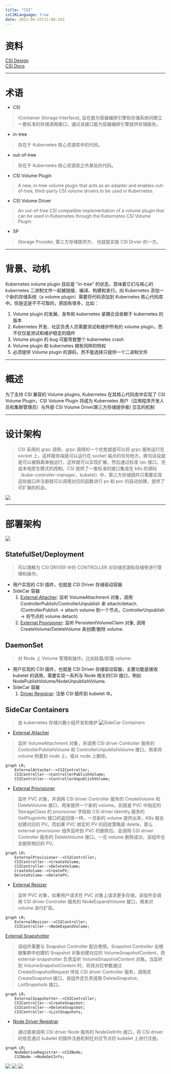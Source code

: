 ```yaml
---
title: "CSI"
isCJKLanguage: true
date: 2022-04-25T11:08:16Z
---
```


# 资料
[CSI Design](https://github.com/kubernetes/design-proposals-archive/blob/main/storage/container-storage-interface.md)  
[CSI Docs](https://kubernetes-csi.github.io/docs/)

---
# 术语

- CSI
> (Container Storage Interface), 旨在能为容器编排引擎和存储系统间建立一套标准的存储调用接口，通过该接口能为容器编排引擎提供存储服务。

- in-tree
> 存在于 Kubernetes 核心资源库中的代码。

- out-of-tree	
> 存在于 Kubernetes 核心资源库之外某处的代码。

- CSI Volume Plugin	
> A new, in-tree volume plugin that acts as an adapter and enables out-of-tree, third-party CSI volume drivers to be used in Kubernetes.

- CSI Volume Driver	
> An out-of-tree CSI compatible implementation of a volume plugin that can be used in Kubernetes through the Kubernetes CSI Volume Plugin.

- SP
> Storage Provider, 第三方存储提供方， 也就是实施 CSI Drvier 的一方。


---
# 背景、动机
Kubernetes volume plugin 目前是 "in-tree" 的状态，意味着它们与核心的 kubernetes 二进制文件一起被链接、编译、构建和发行。向 Kubernetes 添加一个新的存储系统（a volume plugin）需要将代码添加到 Kubernetes 核心代码库中。但是这是不不可取的，原因有很多，比如：

  1. Volume plugin 的发展、发布和 kubernetes 紧耦合且依赖于 kubernetes 的版本
  2. Kubernetes 开发、社区负责人员需要测试和维护所有的 volume plugin，而不仅仅是测试和维护稳定的插件
  3. Volume plugin 的 bug 可能导致整个 kubernetes crash
  4. Volume plugin 和 kubernetes 拥有同样的特权
  5. 必须提供 Volume plugin 的源码，而不能选择只提供一个二进制文件

---
# 概述
为了支持 CSI 兼容的 Volume plugins, Kubernetes 在其核心代码库中实现了 CSI Volume Plugin，CSI Volume Plugin 将成为 Kubernetes 用户（应用程序开发人员和集群管理员）与外部 CSI Volume Drive(第三方存储提供者) 交互的机制

---
# 设计架构
> CSI 采用的 grpc 调用，grpc 调用的一个优势就是可以将 grpc 服务运行在 socket 上，这样服务端就可以运行在 socket 端点的任何地方，换句话说就是可以被隔离单独运行，这样就可以实现扩展，然后通过标准 rpc 接口，完成本地原生模式的控制。CSI 提供了一套标准的接口集成在 k8s 的源码（kube-controller-manager，kubelet）中，第三方存储插件只需要实现这些接口并注册就可以调用对应的函数进行 pv 和 pvc 的自动创建，提供了可扩展的机会。

![](/static/images/k8s/csi/1-架构.png)

---
# 部署架构
![](/static/images/k8s/csi/2-CSI框架.png)

## StatefulSet/Deployment
> 可以理解为 CSI DRIVER 中的 CONTROLLER 对存储资源和存储卷进行管理和操作。
- 用户实现的 CSI 插件，也就是 CSI Driver 存储驱动容器
- SideCar 容器
  1. [External Attacher](https://github.com/kubernetes-csi/external-attacher): 监听 VolumeAttachment 对象，调用 ControllerPublish/ControllerUnpublish 来 attach/detach.(ControllerPublish -> attach volume 到一个节点，ControllerUnpublish -> 将节点的 volume detach)
  2. [External Provisioner](https://github.com/kubernetes-csi/external-provisioner): 监听 PersistentVolumeClaim 对象, 调用 CreateVolume/DeleteVolume 来创建/删除 volume.

## DaemonSet
> 对 Node 上 Volume 管理和操作。比如挂载/卸载 volume.
- 用户实现的 CSI 插件，也就是 CSI Driver 存储驱动容器，主要功能是接收 kubelet 的调用，需要实现一系列与 Node 相关的CSI 接口，例如 NodePublishVolume/NodeUnpublishVolume.
- SideCar 容器
  1. [Driver Registrar](https://github.com/kubernetes-csi/node-driver-registrar): 注册 CSI 插件到 kubelet 中。
## SideCar Containers
> 由 kubernetes 存储兴趣小组开发和维护
![SideCar Containers](/static/images/k8s/csi/6-SideCarContainers.png)

- [External Attacher](https://github.com/kubernetes-csi/external-attacher)
> 监听 VolumeAttachment 对象，并调用 CSI driver Controller 服务的 ControllerPublishVolume 和 ControllerUnpublishVolume 接口，用来将 volume 附着到 node 上，或从 node 上删除。

```mermaid
graph LR;
    ExternalAttacher-->CSIController;
    CSIController-->ControllerPublishVolume;
    CSIController-->ControllerUnpublishVolume;
```

- [External Provisioner](https://github.com/kubernetes-csi/external-provisioner)
> 监听 PVC 对象，并调用 CSI driver Controller 服务的 CreateVolume 和 DeleteVolume 接口，用来提供一个新的 volume。前提是 PVC 中指定的 StorageClass 的 provisioner 字段和 CSI driver Identity 服务的 GetPluginInfo 接口的返回值一样。一旦新的 volume 提供出来，K8s 就会创建对应的 PV。而如果 PVC 绑定的 PV 的回收策略是 delete，那么 external-provisioner 组件监听到 PVC 的删除后，会调用 CSI driver Controller 服务的 DeleteVolume 接口。一旦 volume 删除成功，该组件也会删除相应的 PV。

```mermaid
graph LR;
    ExternalProvisioner-->CSIController;
    CSIController-->CreateVolume;
    CSIController-->DeleteVolume;
    CreateVolume-->CreatePV;
    DeleteVolume-->DeletePV;
```

- [External Resizer](https://github.com/kubernetes-csi/external-resizer)
> 监听 PVC 对象，如果用户请求在 PVC 对象上请求更多存储，该组件会调用 CSI driver Controller 服务的 NodeExpandVolume 接口，用来对 volume 进行扩容。

```mermaid
graph LR;
    ExternalResizer-->CSIController;
    CSIController-->NodeExpandVolume;
```

[External Snapshotter](https://github.com/kubernetes-csi/external-snapshotter)
> 该组件需要与 Snapshot Controller 配合使用。Snapshot Controller 会根据集群中创建的 Snapshot 对象创建对应的 VolumeSnapshotContent，而 external-snapshotter 负责监听 VolumeSnapshotContent 对象。当监听到 VolumeSnapshotContent 时，将其对应参数通过 CreateSnapshotRequest 传给 CSI driver Controller 服务，调用其 CreateSnapshot 接口。该组件还负责调用 DeleteSnapshot、ListSnapshots 接口。

```mermaid
graph LR;
    ExternalSnapshotter-->CSIController;
    CSIController-->CreateSnapshot;
    CSIController-->DeleteSnapshot;
    CSIController-->ListSnapshots;
```
- [Node Driver Registrar](https://github.com/kubernetes-csi/node-driver-registrar)
> 通过直接调用 CSI driver Node 服务的 NodeGetInfo 接口，将 CSI driver 的信息通过 kubelet 的插件注册机制在对应节点的 kubelet 上进行注册。
```mermaid
graph LR;
    NodeDeriveRegistrar-->CSINode;
    CSINode-->NodeGetInfo;
```

![](/static/images/k8s/csi/3-时序图.png)
![](/static/images/k8s/csi/4-csivolume生命周期.png)
![](/static/images/k8s/csi/5-基本原理.png)